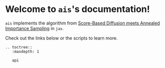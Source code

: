 # Welcome to `ais`'s documentation!

`ais` implements the algorithm from [Score-Based Diffusion meets Annealed Importance Sampling](https://arxiv.org/abs/2208.07698) in `jax`.

Check out the links below or the scripts to learn more.

```{eval-rst}
.. toctree::
   :maxdepth: 1

   api
```

